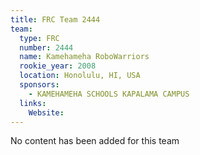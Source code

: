 ```yaml
---
title: FRC Team 2444
team:
  type: FRC
  number: 2444
  name: Kamehameha RoboWarriors
  rookie_year: 2008
  location: Honolulu, HI, USA
  sponsors:
    - KAMEHAMEHA SCHOOLS KAPALAMA CAMPUS
  links:
    Website: 
---
```

No content has been added for this team